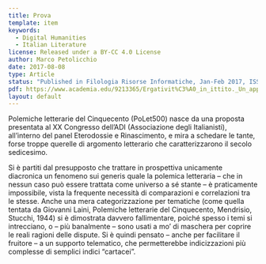 ```yaml
---
title: Prova
template: item
keywords: 
  - Digital Humanities
  - Italian Literature
license: Released under a BY-CC 4.0 License
author: Marco Petolicchio
date: 2017-08-08
type: Article
status: "Published in Filologia Risorse Informatiche, Jan-Feb 2017, ISSN: 2496-6223"
pdf: https://www.academia.edu/9213365/Ergativit%C3%A0_in_ittito._Un_approccio_minimalista_-_Tesi_di_Laurea_Magistrale
layout: default
---
```



Polemiche letterarie del Cinquecento (PoLet500) nasce da una proposta presentata al XX Congresso dell’ADI (Associazione degli Italianisti), all’interno del panel Eterodossie e Rinascimento, e mira a schedare le tante, forse troppe querelle di argomento letterario che caratterizzarono il secolo sedicesimo.

Si è partiti dal presupposto che trattare in prospettiva unicamente diacronica un fenomeno sui generis quale la polemica letteraria – che in nessun caso può essere trattata come universo a sé stante – è praticamente impossibile, vista la frequente necessità di comparazioni e correlazioni tra le stesse. Anche una mera categorizzazione per tematiche (come quella tentata da Giovanni Laini, Polemiche letterarie del Cinquecento, Mendrisio, Stucchi, 1944) si è dimostrata davvero fallimentare, poiché spesso i temi si intrecciano, o – più banalmente – sono usati a mo’ di maschera per coprire le reali ragioni delle dispute. Si è quindi pensato – anche per facilitare il fruitore – a un supporto telematico, che permetterebbe indicizzazioni più complesse di semplici indici “cartacei”.